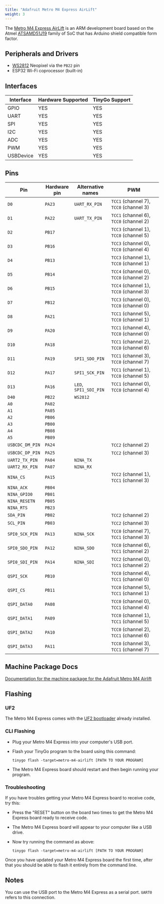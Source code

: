 ```yaml
---
title: "Adafruit Metro M4 Express AirLift"
weight: 3
---
```


The [Metro M4 Express AirLift](https://www.adafruit.com/product/4000) is an ARM development board based on the Atmel [ATSAMD51J19](https://www.microchip.com/wwwproducts/en/ATSAMD51J19) family of SoC that has Arduino shield compatible
form factor.

## Peripherals and Drivers

- [WS2812](https://pkg.go.dev/tinygo.org/x/drivers/ws2812) Neopixel via the `PB22` pin
- ESP32 Wi-Fi coprocessor (built-in)

## Interfaces

| Interface | Hardware Supported | TinyGo Support |
| --------- | ------------- | ----- |
| GPIO      | YES | YES |
| UART      | YES | YES |
| SPI       | YES | YES |
| I2C       | YES | YES |
| ADC       | YES | YES |
| PWM       | YES | YES |
| USBDevice | YES | YES |

## Pins

| Pin               | Hardware pin | Alternative names | PWM                  |
| ----------------- | ------------ | ----------------- | -------------------- |
| `D0`              | `PA23`       | `UART_RX_PIN`     | `TCC1` (channel 7), `TCC0` (channel 3) |
| `D1`              | `PA22`       | `UART_TX_PIN`     | `TCC1` (channel 6), `TCC0` (channel 2) |
| `D2`              | `PB17`       |                   | `TCC3` (channel 1), `TCC0` (channel 5) |
| `D3`              | `PB16`       |                   | `TCC3` (channel 0), `TCC0` (channel 4) |
| `D4`              | `PB13`       |                   | `TCC3` (channel 1), `TCC0` (channel 1) |
| `D5`              | `PB14`       |                   | `TCC4` (channel 0), `TCC0` (channel 2) |
| `D6`              | `PB15`       |                   | `TCC4` (channel 1), `TCC0` (channel 3) |
| `D7`              | `PB12`       |                   | `TCC3` (channel 0), `TCC0` (channel 0) |
| `D8`              | `PA21`       |                   | `TCC1` (channel 5), `TCC0` (channel 1) |
| `D9`              | `PA20`       |                   | `TCC1` (channel 4), `TCC0` (channel 0) |
| `D10`             | `PA18`       |                   | `TCC1` (channel 2), `TCC0` (channel 6) |
| `D11`             | `PA19`       | `SPI1_SDO_PIN`    | `TCC1` (channel 3), `TCC0` (channel 7) |
| `D12`             | `PA17`       | `SPI1_SCK_PIN`    | `TCC1` (channel 1), `TCC0` (channel 5) |
| `D13`             | `PA16`       | `LED`, `SPI1_SDI_PIN` | `TCC1` (channel 0), `TCC0` (channel 4) |
| `D40`             | `PB22`       | `WS2812`          |                      |
| `A0`              | `PA02`       |                   |                      |
| `A1`              | `PA05`       |                   |                      |
| `A2`              | `PB06`       |                   |                      |
| `A3`              | `PB00`       |                   |                      |
| `A4`              | `PB08`       |                   |                      |
| `A5`              | `PB09`       |                   |                      |
| `USBCDC_DM_PIN`   | `PA24`       |                   | `TCC2` (channel 2)   |
| `USBCDC_DP_PIN`   | `PA25`       |                   | `TCC2` (channel 3)   |
| `UART2_TX_PIN`    | `PA04`       | `NINA_TX`         |                      |
| `UART2_RX_PIN`    | `PA07`       | `NINA_RX`         |                      |
| `NINA_CS`         | `PA15`       |                   | `TCC2` (channel 1), `TCC1` (channel 3) |
| `NINA_ACK`        | `PB04`       |                   |                      |
| `NINA_GPIO0`      | `PB01`       |                   |                      |
| `NINA_RESETN`     | `PB05`       |                   |                      |
| `NINA_RTS`        | `PB23`       |                   |                      |
| `SDA_PIN`         | `PB02`       |                   | `TCC2` (channel 2)   |
| `SCL_PIN`         | `PB03`       |                   | `TCC2` (channel 3)   |
| `SPI0_SCK_PIN`    | `PA13`       | `NINA_SCK`        | `TCC0` (channel 7), `TCC1` (channel 3) |
| `SPI0_SDO_PIN`    | `PA12`       | `NINA_SDO`        | `TCC0` (channel 6), `TCC1` (channel 2) |
| `SPI0_SDI_PIN`    | `PA14`       | `NINA_SDI`        | `TCC2` (channel 0), `TCC1` (channel 2) |
| `QSPI_SCK`        | `PB10`       |                   | `TCC0` (channel 4), `TCC1` (channel 0) |
| `QSPI_CS`         | `PB11`       |                   | `TCC0` (channel 5), `TCC1` (channel 1) |
| `QSPI_DATA0`      | `PA08`       |                   | `TCC0` (channel 0), `TCC1` (channel 4) |
| `QSPI_DATA1`      | `PA09`       |                   | `TCC0` (channel 1), `TCC1` (channel 5) |
| `QSPI_DATA2`      | `PA10`       |                   | `TCC0` (channel 2), `TCC1` (channel 6) |
| `QSPI_DATA3`      | `PA11`       |                   | `TCC0` (channel 3), `TCC1` (channel 7) |

## Machine Package Docs

[Documentation for the machine package for the Adafruit Metro M4 Airlift](../machine/metro-m4-airlift)

## Flashing

### UF2

The Metro M4 Express comes with the [UF2 bootloader](https://github.com/Microsoft/uf2) already installed.

### CLI Flashing

- Plug your Metro M4 Express into your computer's USB port.
- Flash your TinyGo program to the board using this command:

    ```shell
    tinygo flash -target=metro-m4-airlift [PATH TO YOUR PROGRAM]
    ```

- The Metro M4 Express board should restart and then begin running your program.

### Troubleshooting

If you have troubles getting your Metro M4 Express board to receive code, try this:

- Press the "RESET" button on the board two times to get the Metro M4 Express board ready to receive code.
- The Metro M4 Express board will appear to your computer like a USB drive.
- Now try running the command as above:

    ```shell
    tinygo flash -target=metro-m4-airlift [PATH TO YOUR PROGRAM]
    ```

Once you have updated your Metro M4 Express board the first time, after that you should be able to flash it entirely from the command line.

## Notes

You can use the USB port to the Metro M4 Express as a serial port. `UART0` refers to this connection.
